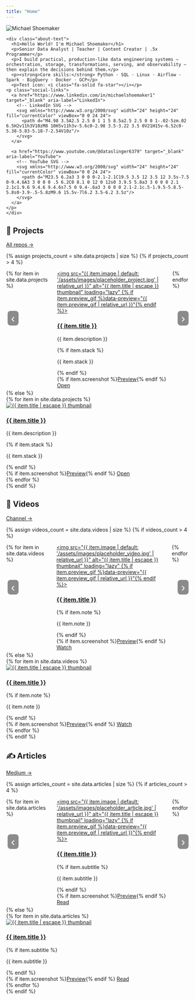 ```yaml
---
title: "Home"
---
```


<!-- Inline carousel styles (scoped classes so they don't fight your grid) -->
<style>
  .carousel { position: relative; overflow: hidden; }
  .carousel-track {
    display: flex;
    gap: 1rem;
    flex-wrap: nowrap;            /* keep in one row */
    overflow-x: auto;
    scroll-behavior: smooth;
    padding-bottom: .25rem;
    -ms-overflow-style: none;     /* IE/Edge */
    scrollbar-width: none;        /* Firefox */
  }
  .carousel-track::-webkit-scrollbar { display: none; } /* WebKit */

  /* Make cards behave as slides */
  .carousel .card { flex: 0 0 300px; } /* adjust width to taste */

  /* Arrow buttons */
  .scroll-btn {
    position: absolute;
    top: 40%;
    transform: translateY(-50%);
    background: rgba(0,0,0,.45);
    color: #fff;
    border: 0;
    font-size: 2rem;
    line-height: 1;
    padding: .25rem .6rem;
    border-radius: .5rem;
    cursor: pointer;
    z-index: 2;
  }
  .scroll-btn.left { left: .25rem; }
  .scroll-btn.right { right: .25rem; }
  .scroll-btn[disabled] { opacity: .35; cursor: default; }
</style>

<section id="about" class="section">
  <div class="about-container">
    <img src="{{ '/assets/images/me.jpeg' | relative_url }}"
         alt="Michael Shoemaker"
         class="profile-pic">

    <div class="about-text">
      <h1>Hello World! I'm Michael Shoemaker</h1>
      <p>Senior Data Analyst | Teacher | Content Creator | .5x Programmer</p>
      <p>I build practical, production-like data engineering systems — orchestration, storage, transformations, serving, and observability — then explain the decisions behind them.</p>
      <p><strong>Core skills:</strong> Python · SQL · Linux · Airflow · Spark · BigQuery · Docker · GCP</p>
      <p>Test icon: <i class="fa-solid fa-star"></i></p>
    <p class="social-links">
      <a href="https://www.linkedin.com/in/michaelshoemaker1" target="_blank" aria-label="LinkedIn">
        <!-- LinkedIn SVG -->
        <svg xmlns="http://www.w3.org/2000/svg" width="24" height="24" fill="currentColor" viewBox="0 0 24 24">
          <path d="M4.98 3.5A2.5 2.5 0 1 1 5 8.5a2.5 2.5 0 0 1-.02-5zm.02 6.5H2v11h3V10zM8 10H5v11h3v-5.6c0-2.98 3.5-3.22 3.5 0V21H15v-6.52c0-5.38-5.83-5.18-7-2.54V10z"/>
        </svg>
      </a>

      <a href="https://www.youtube.com/@dataslinger6379" target="_blank" aria-label="YouTube">
        <!-- YouTube SVG -->
        <svg xmlns="http://www.w3.org/2000/svg" width="24" height="24" fill="currentColor" viewBox="0 0 24 24">
          <path d="M23.5 6.2a3 3 0 0 0-2.1-2.1C19.5 3.5 12 3.5 12 3.5s-7.5 0-9.4.6A3 3 0 0 0 .5 6.2C0 8.1 0 12 0 12s0 3.9.5 5.8a3 3 0 0 0 2.1 2.1c1.9.6 9.4.6 9.4.6s7.5 0 9.4-.6a3 3 0 0 0 2.1-2.1c.5-1.9.5-5.8.5-5.8s0-3.9-.5-5.8zM9.6 15.5v-7l6.2 3.5-6.2 3.5z"/>
        </svg>
      </a>
    </p>
    </div>
  </div>
</section>

<!-- ===================== Projects ===================== -->
<section id="projects" class="section">
  <div class="section-header">
    <h2>🚀 Projects</h2>
    <a class="view-all" href="https://github.com/{{ site.github_username }}" target="_blank" rel="noopener">All repos →</a>
  </div>

  {% assign projects_count = site.data.projects | size %}
  {% if projects_count > 4 %}
    <div class="carousel">
      <button class="scroll-btn left" data-target="#projects-track" aria-label="Scroll projects left">‹</button>
      <div id="projects-track" class="carousel-track" role="region" aria-label="Projects list">
        {% for item in site.data.projects %}
        <article class="card">
          <a class="thumb" href="{{ item.link }}" target="_blank" rel="noopener" aria-label="Open project">
            <img src="{{ item.image | default: '/assets/images/placeholder_project.jpg' | relative_url }}"
                 alt="{{ item.title | escape }} thumbnail"
                 loading="lazy"
                 {% if item.preview_gif %}data-preview="{{ item.preview_gif | relative_url }}"{% endif %}>
          </a>
          <div class="card-body">
            <h3 class="card-title"><a href="{{ item.link }}" target="_blank" rel="noopener">{{ item.title }}</a></h3>
            <p class="card-text">{{ item.description }}</p>
            {% if item.stack %}<p class="card-tags">{{ item.stack }}</p>{% endif %}
            <div class="card-actions">
              {% if item.screenshot %}<a href="#" class="btn ghost" data-lightbox-src="{{ item.screenshot | relative_url }}">Preview</a>{% endif %}
              <a class="btn" href="{{ item.link }}" target="_blank" rel="noopener">Open</a>
            </div>
          </div>
        </article>
        {% endfor %}
      </div>
      <button class="scroll-btn right" data-target="#projects-track" aria-label="Scroll projects right">›</button>
    </div>
  {% else %}
    <div class="gallery">
      {% for item in site.data.projects %}
      <article class="card">
        <a class="thumb" href="{{ item.link }}" target="_blank" rel="noopener" aria-label="Open project">
          <img src="{{ item.image | default: '/assets/images/placeholder_project.jpg' | relative_url }}"
               alt="{{ item.title | escape }} thumbnail" loading="lazy">
        </a>
        <div class="card-body">
          <h3 class="card-title"><a href="{{ item.link }}" target="_blank" rel="noopener">{{ item.title }}</a></h3>
          <p class="card-text">{{ item.description }}</p>
          {% if item.stack %}<p class="card-tags">{{ item.stack }}</p>{% endif %}
          <div class="card-actions">
            {% if item.screenshot %}<a href="#" class="btn ghost" data-lightbox-src="{{ item.screenshot | relative_url }}">Preview</a>{% endif %}
            <a class="btn" href="{{ item.link }}" target="_blank" rel="noopener">Open</a>
          </div>
        </div>
      </article>
      {% endfor %}
    </div>
  {% endif %}
</section>

<!-- ===================== Videos ===================== -->
<section id="videos" class="section">
  <div class="section-header">
    <h2>🎥 Videos</h2>
    <a class="view-all" href="https://youtube.com/{{ site.youtube_channel }}" target="_blank" rel="noopener">Channel →</a>
  </div>

  {% assign videos_count = site.data.videos | size %}
  {% if videos_count > 4 %}
    <div class="carousel">
      <button class="scroll-btn left" data-target="#videos-track" aria-label="Scroll videos left">‹</button>
      <div id="videos-track" class="carousel-track" role="region" aria-label="Videos list">
        {% for item in site.data.videos %}
        <article class="card">
          <a class="thumb" href="{{ item.link }}" target="_blank" rel="noopener" aria-label="Open video">
            <img src="{{ item.image | default: '/assets/images/placeholder_video.jpg' | relative_url }}"
                 alt="{{ item.title | escape }} thumbnail"
                 loading="lazy"
                 {% if item.preview_gif %}data-preview="{{ item.preview_gif | relative_url }}"{% endif %}>
          </a>
          <div class="card-body">
            <h3 class="card-title"><a href="{{ item.link }}" target="_blank" rel="noopener">{{ item.title }}</a></h3>
            {% if item.note %}<p class="card-text">{{ item.note }}</p>{% endif %}
            <div class="card-actions">
              {% if item.screenshot %}<a href="#" class="btn ghost" data-lightbox-src="{{ item.screenshot | relative_url }}">Preview</a>{% endif %}
              <a class="btn" href="{{ item.link }}" target="_blank" rel="noopener">Watch</a>
            </div>
          </div>
        </article>
        {% endfor %}
      </div>
      <button class="scroll-btn right" data-target="#videos-track" aria-label="Scroll videos right">›</button>
    </div>
  {% else %}
    <div class="gallery">
      {% for item in site.data.videos %}
      <article class="card">
        <a class="thumb" href="{{ item.link }}" target="_blank" rel="noopener" aria-label="Open video">
          <img src="{{ item.image | default: '/assets/images/placeholder_video.jpg' | relative_url }}"
               alt="{{ item.title | escape }} thumbnail" loading="lazy">
        </a>
        <div class="card-body">
          <h3 class="card-title"><a href="{{ item.link }}" target="_blank" rel="noopener">{{ item.title }}</a></h3>
          {% if item.note %}<p class="card-text">{{ item.note }}</p>{% endif %}
          <div class="card-actions">
            {% if item.screenshot %}<a href="#" class="btn ghost" data-lightbox-src="{{ item.screenshot | relative_url }}">Preview</a>{% endif %}
            <a class="btn" href="{{ item.link }}" target="_blank" rel="noopener">Watch</a>
          </div>
        </div>
      </article>
      {% endfor %}
    </div>
  {% endif %}
</section>

<!-- ===================== Articles ===================== -->
<section id="articles" class="section">
  <div class="section-header">
    <h2>✍️ Articles</h2>
    <a class="view-all" href="https://medium.com/@{{ site.medium_username }}" target="_blank" rel="noopener">Medium →</a>
  </div>

  {% assign articles_count = site.data.articles | size %}
  {% if articles_count > 4 %}
    <div class="carousel">
      <button class="scroll-btn left" data-target="#articles-track" aria-label="Scroll articles left">‹</button>
      <div id="articles-track" class="carousel-track" role="region" aria-label="Articles list">
        {% for item in site.data.articles %}
        <article class="card">
          <a class="thumb" href="{{ item.link }}" target="_blank" rel="noopener" aria-label="Open article">
            <img src="{{ item.image | default: '/assets/images/placeholder_article.jpg' | relative_url }}"
                 alt="{{ item.title | escape }} thumbnail"
                 loading="lazy"
                 {% if item.preview_gif %}data-preview="{{ item.preview_gif | relative_url }}"{% endif %}>
          </a>
          <div class="card-body">
            <h3 class="card-title"><a href="{{ item.link }}" target="_blank" rel="noopener">{{ item.title }}</a></h3>
            {% if item.subtitle %}<p class="card-text">{{ item.subtitle }}</p>{% endif %}
            <div class="card-actions">
              {% if item.screenshot %}<a href="#" class="btn ghost" data-lightbox-src="{{ item.screenshot | relative_url }}">Preview</a>{% endif %}
              <a class="btn" href="{{ item.link }}" target="_blank" rel="noopener">Read</a>
            </div>
          </div>
        </article>
        {% endfor %}
      </div>
      <button class="scroll-btn right" data-target="#articles-track" aria-label="Scroll articles right">›</button>
    </div>
  {% else %}
    <div class="gallery">
      {% for item in site.data.articles %}
      <article class="card">
        <a class="thumb" href="{{ item.link }}" target="_blank" rel="noopener" aria-label="Open article">
          <img src="{{ item.image | default: '/assets/images/placeholder_article.jpg' | relative_url }}"
               alt="{{ item.title | escape }} thumbnail" loading="lazy">
        </a>
        <div class="card-body">
          <h3 class="card-title"><a href="{{ item.link }}" target="_blank" rel="noopener">{{ item.title }}</a></h3>
          {% if item.subtitle %}<p class="card-text">{{ item.subtitle }}</p>{% endif %}
          <div class="card-actions">
            {% if item.screenshot %}<a href="#" class="btn ghost" data-lightbox-src="{{ item.screenshot | relative_url }}">Preview</a>{% endif %}
            <a class="btn" href="{{ item.link }}" target="_blank" rel="noopener">Read</a>
          </div>
        </div>
      </article>
      {% endfor %}
    </div>
  {% endif %}
</section>

<!-- Tiny helper script for arrow buttons -->
<script>
(function () {
  function init(btn) {
    var targetSel = btn.getAttribute('data-target');
    var track = document.querySelector(targetSel);
    if (!track) return;
    var step = Math.max(300, Math.floor(track.clientWidth * 0.9));

    btn.addEventListener('click', function () {
      track.scrollBy({ left: btn.classList.contains('left') ? -step : step, behavior: 'smooth' });
    });

    function update() {
      var max = track.scrollWidth - track.clientWidth - 1;
      var x = track.scrollLeft;
      var leftBtn = track.parentElement.querySelector('.scroll-btn.left');
      var rightBtn = track.parentElement.querySelector('.scroll-btn.right');
      if (leftBtn) leftBtn.disabled = x <= 0;
      if (rightBtn) rightBtn.disabled = x >= max;
    }
    track.addEventListener('scroll', update, { passive: true });
    window.addEventListener('resize', update);
    update();
  }
  document.querySelectorAll('.scroll-btn').forEach(init);
})();
</script>
